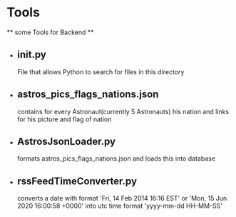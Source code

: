 # Tools

** some Tools for Backend **

* ## __init__.py
    File that allows Python to search for files in this directory
* ## astros_pics_flags_nations.json
  contains for every Astronaut(currently 5 Astronauts) his nation and links for his picture and flag of nation
* ## AstrosJsonLoader.py
    formats astros_pics_flags_nations.json and loads this into database

* ## rssFeedTimeConverter.py
  converts a date with format 'Fri, 14 Feb 2014 16:16 EST' or 'Mon, 15 Jun 2020 16:00:58 +0000' into utc time format 'yyyy-mm-dd HH-MM-SS' 
